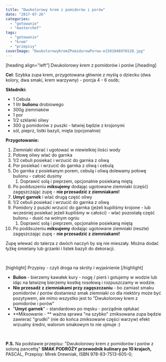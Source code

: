 ```yaml
---
title: "Dwukolorowy krem z pomidorów i porów"
date: "2017-07-26"
categories: 
  - "gotowanie"
  - "masterchef"
tags: 
  - "gotowanie"
  - "krem"
  - "przepisy"
coverImage: "DwukolorowyKremZPomidorowPorow-e1501046976528.jpg"
---
```


\[heading align="left"\] Dwukolorowy krem z pomidorów i porów \[/heading\]

**Cel**: Szybka zupa krem, przygotowana głównie z myślą o dziecku (dwa kolory, dwa smaki, krem warzywny) - porcja 4 - 6 osób;

**Składniki:**

- 1 Cebula
- 1 litr **bulionu** drobiowego
- 300g ziemniaków
- 1 por
- 1/2 szklanki oliwy
- 300 g pomidorów z puszki - łatwiej będzie z krojonymi
- sól, pieprz, listki bazyli, mięta (opcjonalnie)

**Przygotowanie:**

1. Ziemniaki obrać i ugotować w niewielkiej ilości wody
2. Połowę oliwy wlać do garnka
3. 1/2 cebuli posiekać i wrzucić do garnka z oliwą
4. Por posiekać i wrzucić do garnka z oliwą i cebulą
5. Do garnka z posiekanym porem, cebulą i oliwą dolewamy połowę bulionu - całość dusimy
    1. Doprawić solą i pieprzem, opcjonalnie posiekaną miętą
6. Po podduszeniu **miksujemy** dodając ugotowane ziemniaki (część) zagęszczając zupę - **nie przesadzić z ziemniakami**!
7. **Umyć garnek** i wlać drugą część oliwy
8. 1/2 cebuli posiekać i wrzucić do garnka z oliwą
9. Pomidory z puszki wrzucić do garnka (jeżeli kupiliśmy krojone - lub wcześniej posiekać jeżeli kupiliśmy w całości) - wlać pozostałą część bulionu - dusić na wolnym ogniu
    1. Doprawić solą i pieprzem, opcjonalnie posiekaną miętą
10. Po poddsuzeniu **miksujemy** dodając ugotowane ziemniaki (reszte) zagęszczając zupę - **nie przesadzić z ziemniakami!**

Zupę wlewać do talerza z dwóch naczyń by się nie mieszały. Można dodać łyżkę śmietany lub grzanki i listek bazyli do dekoracji.

 

\[highlight\] Przypisy - czyli droga na skróty i wyjaśnienie \[/highlight\]

- **Bulion** - bierzemy kawałek kury - nogę / pierś i gotujemy w wodzie lub idąc na łatwiznę bierzemy kostkę rosołową i rozpuszczamy w wodzie.
- **Nie przesadź z ziemniakami przy zagęszczaniu** - bo zamiast smaku pomidorów / porów dostaniesz smak ziemniaki co dla niektóry może być pozytywem, ale mimo wszystko jest to "Dwukolorowy krem z pomidorów i porów"
- "**Umyć garnek**" - standardowo po męsku - porządnie opłukać
- **Miksowanie - ** ważna sprawa "na szybko" zmiksowana zupa będzie zawierać "grudki" (nie do końca zmiksowane części warzyw) efekt wizualny średni, walorom smakowym to nie ujmuje :)

 

**P.S.** Na podstawie przepisu: "Dwukolorowy krem z pomidorów i porów z soloną pancettą" **SMAK PODRÓŻY przewodnik kulinary po 10 krajach,** PASCAL, Przepisy: Mirek Drewniak, ISBN 978-83-7513-605-0;
